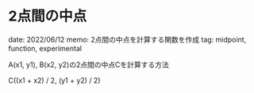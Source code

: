 # 2点間の中点

date: 2022/06/12
memo: 2点間の中点を計算する関数を作成
tag: midpoint, function, experimental

A(x1, y1), B(x2, y2)の2点間の中点Cを計算する方法

C((x1 + x2) / 2, (y1 + y2) / 2)
